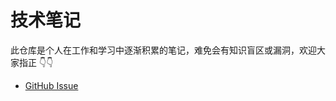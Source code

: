 # 技术笔记

此仓库是个人在工作和学习中逐渐积累的笔记，难免会有知识盲区或漏洞，欢迎大家指正 👇👇

- [GitHub Issue](https://github.com/Lucianing/notes/issues)
